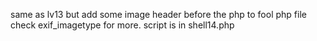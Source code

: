 same as lv13 but add some image header before the php to fool php file check exif_imagetype for more. script is in shell14.php
